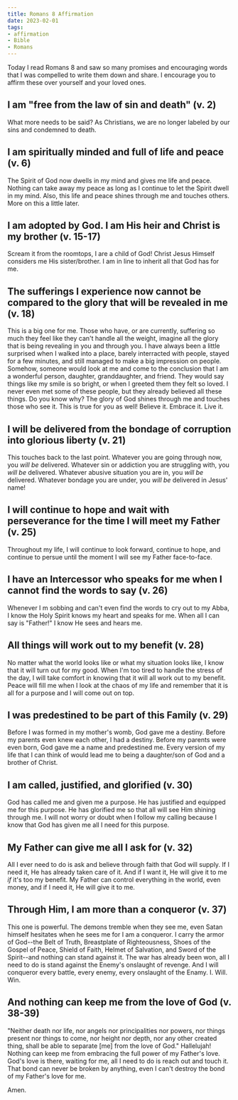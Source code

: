 ```yaml
---
title: Romans 8 Affirmation
date: 2023-02-01
tags:
- affirmation
- Bible
- Romans
---
```

Today I read Romans 8 and saw so many promises and encouraging words that I was compelled to write them down and share. I encourage you to affirm these over yourself and your loved ones.

## I am "free from the law of sin and death" (v. 2)

What more needs to be said? As Christians, we are no longer labeled by our sins and condemned to death.

## I am spiritually minded and full of life and peace (v. 6)

The Spirit of God now dwells in my mind and gives me life and peace. Nothing can take away my peace as long as I continue to let the Spirit dwell in my mind. Also, this life and peace shines through me and touches others. More on this a little later.

## I am adopted by God. I am His heir and Christ is my brother (v. 15-17)

Scream it from the roomtops, I are a child of God! Christ Jesus Himself considers me His sister/brother. I am in line to inherit all that God has for me.

## The sufferings I experience now cannot be compared to the glory that will be revealed in me (v. 18)

This is a big one for me. Those who have, or are currently, suffering so much they feel like they can't handle all the weight, imagine all the glory that is being revealing in you and through you. I have always been a little surprised when I walked into a place, barely interracted with people, stayed for a few minutes, and still managed to make a big impression on people. Somehow, someone would look at me and come to the conclusion that I am a wonderful person, daughter, granddaughter, and friend. They would say things like my smile is so bright, or when I greeted them they felt so loved. I never even met some of these people, but they already believed all these things. Do you know why? The glory of God shines through me and touches those who see it. This is true for you as well! Believe it. Embrace it. Live it.

## I will be delivered from the bondage of corruption into glorious liberty (v. 21)

This touches back to the last point. Whatever you are going through now, you *will be* delivered. Whatever sin or addiction you are struggling with, you *will be* delivered. Whatever abusive situation you are in, you *will be* delivered. Whatever bondage you are under, you *will be* delivered in Jesus' name!

## I will continue to hope and wait with perseverance for the time I will meet my Father (v. 25)

Throughout my life, I will continue to look forward, continue to hope, and continue to persue until the moment I will see my Father face-to-face.

## I have an Intercessor who speaks for me when I cannot find the words to say (v. 26)

Whenever I m sobbing and can't even find the words to cry out to my Abba, I know the Holy Spirit knows my heart and speaks for me. When all I can say is "Father!" I know He sees and hears me.

## All things will work out to my benefit (v. 28)

No matter what the world looks like or what my situation looks like, I know that it will turn out for my good. When I'm too tired to handle the stress of the day, I will take comfort in knowing that it will all work out to my benefit. Peace will fill me when I look at the chaos of my life and remember that it is all for a purpose and I will come out on top.

## I was predestined to be part of this Family (v. 29)

Before I was formed in my mother's womb, God gave me a destiny. Before my parents even knew each other, I had a destiny. Before my parents were even born, God gave me a name and predestined me. Every version of my life that I can think of would lead me to being a daughter/son of God and a brother of Christ.

## I am called, justified, and glorified (v. 30)

God has called me and given me a purpose. He has justified and equipped me for this purpose. He has glorified me so that all will see Him shining through me. I will not worry or doubt when I follow my calling because I know that God has given me all I need for this purpose.

## My Father can give me all I ask for (v. 32)

All I ever need to do is ask and believe through faith that God will supply. If I need it, He has already taken care of it. And if I want it, He will give it to me *if* it's too my benefit. My Father can control everything in the world, even money, and if I need it, He will give it to me.

## Through Him, I am more than a conqueror (v. 37)
 
This one is powerful. The demons tremble when they see me, even Satan himself hesitates when he sees me for I am a conqueror. I carry the armor of God--the Belt of Truth, Breastplate of Righteousness, Shoes of the Gospel of Peace, Shield of Faith, Helmet of Salvation, and Sword of the Spirit--and nothing can stand against it. The war has already been won, all I need to do is stand against the Enemy's onslaught of revenge. And I will conqueror every battle, every enemy, every onslaught of the Enamy. I. Will. Win.

## And nothing can keep me from the love of God (v. 38-39)

"Neither death nor life, nor angels nor principalities nor powers, nor things present nor things to come, nor height nor depth, nor any other created thing, shall be able to separate [me] from the love of God." Hallelujah! Nothing can keep me from embracing the full power of my Father's love. God's love is there, waiting for me, all I need to do is reach out and touch it. That bond can never be broken by anything, even I can't destroy the bond of my Father's love for me.

Amen.
